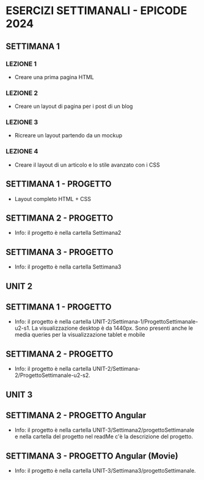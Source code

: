 # ESERCIZI SETTIMANALI - EPICODE 2024

## SETTIMANA 1

### LEZIONE 1

- Creare una prima pagina HTML

### LEZIONE 2

- Creare un layout di pagina per i post di un blog

### LEZIONE 3

- Ricreare un layout partendo da un mockup

### LEZIONE 4

- Creare il layout di un articolo e lo stile avanzato con i CSS

## SETTIMANA 1 - PROGETTO

- Layout completo HTML + CSS

## SETTIMANA 2 - PROGETTO

- Info: il progetto è nella cartella Settimana2

## SETTIMANA 3 - PROGETTO

- Info: il progetto è nella cartella Settimana3

## UNIT 2

## SETTIMANA 1 - PROGETTO

- Info: il progetto è nella cartella UNIT-2/Settimana-1/ProgettoSettimanale-u2-s1. La visualizzazione desktop è da 1440px. Sono presenti anche le media queries per la visualizzazione tablet e mobile

## SETTIMANA 2 - PROGETTO

- Info: il progetto è nella cartella UNIT-2/Settimana-2/ProgettoSettimanale-u2-s2.

## UNIT 3

## SETTIMANA 2 - PROGETTO Angular

- Info: il progetto è nella cartella UNIT-3/Settimana2/progettoSettimanale e nella cartella del progetto nel readMe c'è la descrizione del progetto.

## SETTIMANA 3 - PROGETTO Angular (Movie)

- Info: il progetto è nella cartella UNIT-3/Settimana3/progettoSettimanale.



